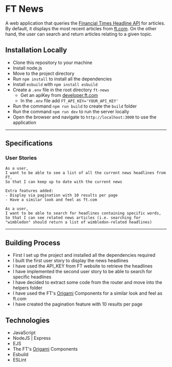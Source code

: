 # FT News

A web application that queries the [Financial Times Headline API](https://developer.ft.com/portal/docs-quick-start-guides-headline-licence) for articles. By default, it displays the most recent articles from [ft.com](https://www.ft.com/). On the other hand, the user can search and return articles relating to a given topic.
## Installation Locally
- Clone this repository to your machine
- Install node.js
- Move to the project directory
- Run ```npm install``` to install all the dependencies
- Install ```esbuild``` with ```npm install esbuild```
- Create a ```.env``` file in the root  directory ```ft-news```
  - Get an apiKey from [developer.ft.com](https://developer.ft.com/portal/docs-start-obtain-an-api-key)
  - In the ```.env``` file add ```FT_API_KEY='YOUR_API_KEY'```
- Run the command ```npm run build``` to create the ```build``` folder
- Run the command ```npm run dev``` to run the server locally
- Open the browser and navigate to ```http://localhost:3000``` to use the application

----
## Specifications

### User Stories
```
As a user,
I want to be able to see a list of all the current news headlines from FT,
So that I can keep up to date with the current news 

Extra features added:
- Display via pagination with 10 results per page
- Have a similar look and feel as ft.com
```

```
As a user,
I want to be able to search for headlines containing specific words,
So that I can see related news articles (i.e. searching for "wimbledon" should return a list of wimbledon-related headlines)
```
----
## Building Process
- First I set up the project and installed all the dependencies required
- I built the first user story to display the news headlines
- I have used the API_KEY from FT website to retrieve the headlines
- I have implemented the second user story to be able to search for specific headlines
- I have decided to extract some code from the router and move into the helpers folder
- I have used the FT's [Origami](https://origami.ft.com/) Components for a similar look and feel as ft.com
- I have created the pagination feature with 10 results per page
  


## Technologies
- JavaScript
- NodeJS | Express
- EJS
- The FT's [Origami](https://origami.ft.com/) Components
- Esbuild
- ESLint


